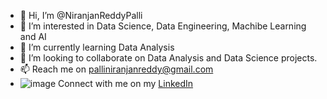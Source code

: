- 👋 Hi, I’m @NiranjanReddyPalli
- 👀 I’m interested in Data Science, Data Engineering, Machibe Learning and AI
- 🌱 I’m currently learning Data Analysis
- 💞️ I’m looking to collaborate on Data Analysis and Data Science projects.
- 📫 Reach me on palliniranjanreddy@gmail.com
- ![image](https://user-images.githubusercontent.com/89531809/142733780-7fa38901-fc4d-43bf-afd1-6b0661964e34.png)
 Connect with me on my [LinkedIn](https://www.linkedin.com/in/niranjan-reddy-palli/)
